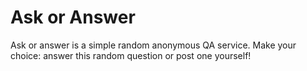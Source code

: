 # Ask or Answer
Ask or answer is a simple random anonymous QA service.
Make your choice: answer this random question or post one yourself!



